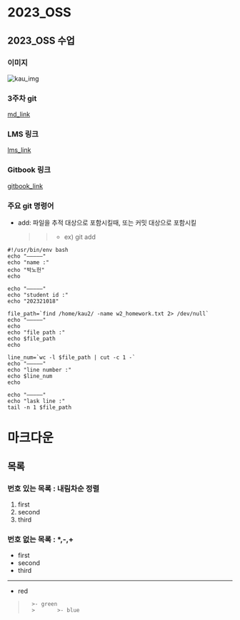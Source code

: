 # 2023_OSS
## 2023_OSS 수업
### 이미지
![kau_img](/Users/jjeongee/Desktop/projects/2023_OSS/w3/kau_mark.png)
### 3주차 git
[md_link](/Users/jjeongee/Desktop/projects/2023_OSS/w3/README.md)
### LMS 링크
[lms_link](https://lms.kau.ac.kr/)
### Gitbook 링크
[gitbook_link](https://git-scm.com/book/ko/v2)
### 주요 git 명령어
- add: 파일을 추적 대상으로 포함시킬때, 또는 커밋 대상으로 포함시킬
   >    > - ex) git add

```
#!/usr/bin/env bash
echo "—————"
echo "name :"
echo "박노헌"
echo

echo "—————"
echo "student id :"
echo "202321018"

file_path=`find /home/kau2/ -name w2_homework.txt 2> /dev/null`
echo "—————"
echo
echo "file path :"
echo $file_path
echo

line_num=`wc -l $file_path | cut -c 1 -`
echo "—————"
echo "line number :"
echo $line_num
echo

echo "—————"
echo "lask line :"
tail -n 1 $file_path
```

# 마크다운
## 목록
### 번호 있는 목록 : 내림차순 정렬
1. first
2. second
3. third

### 번호 없는 목록 : *,-,+
- first
- second
- third

***
- red
>       >- green
>       >       >- blue

